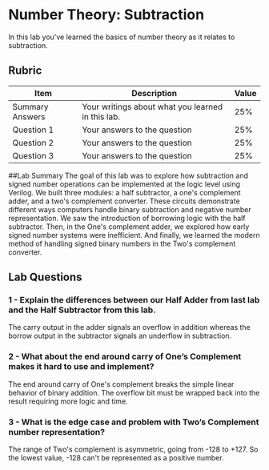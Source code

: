 # Number Theory: Subtraction

In this lab you've learned the basics of number theory as it relates to subtraction.

## Rubric

| Item | Description | Value |
| ---- | ----------- | ----- |
| Summary Answers | Your writings about what you learned in this lab. | 25% |
| Question 1 | Your answers to the question | 25% |
| Question 2 | Your answers to the question | 25% |
| Question 3 | Your answers to the question | 25% |

##Lab Summary
The goal of this lab was to explore how subtraction and signed number operations can be implemented at the logic level using Verilog. We built three modules: a half subtractor, a one's complement adder, and a two's complement converter. These circuits demonstrate different ways computers handle binary subtraction and negative number representation. We saw the introduction of borrowing logic with the half subtractor. Then, in the One's complement adder, we explored how early signed number systems were inefficient. And finally, we learned the modern method of handling signed binary numbers in the Two's complement converter.

## Lab Questions

### 1 - Explain the differences between our Half Adder from last lab and the Half Subtractor from this lab.
The carry output in the adder signals an overflow in addition whereas the borrow output in the subtractor signals an underflow in subtraction.

### 2 - What about the end around carry of One’s Complement makes it hard to use and implement?
The end around carry of One's complement breaks the simple linear behavior of binary addition. The overflow bit must be wrapped back into the result requiring more logic and time.

### 3 - What is the edge case and problem with Two’s Complement number representation?
The range of Two's complement is asymmetric, going from -128 to +127. So the lowest value, -128 can't be represented as a positive number.

